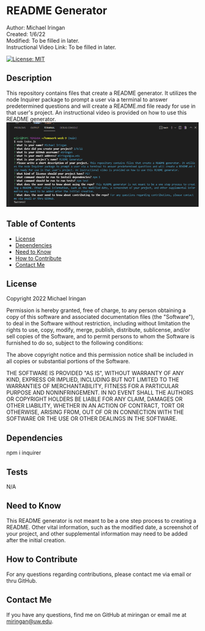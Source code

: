 # README Generator

Author: Michael Iringan <br>
Created: 1/6/22<br>
Modified: To be filled in later.<br>
Instructional Video Link: To be filled in later.<br>

[![License: MIT](https://img.shields.io/badge/License-MIT-yellow.svg)](https://opensource.org/licenses/MIT)

## Description
This repository contains files that create a README generator. It utilizes the node Inquirer package to prompt a user via a terminal to answer predetermined questions and will create a README.md file ready for use in that user's project. An instructional video is provided on how to use this README generator.
![screenshot](screenshot.png?raw=true "Screenshot")

## Table of Contents
- [License](#license)
- [Dependencies](#dependencies)
- [Need to Know](#need-to-know)
- [How to Contribute](#how-to-contribute)
- [Contact Me](#contact-me)

## License
Copyright 2022 Michael Iringan

Permission is hereby granted, free of charge, to any person obtaining a copy of this software and associated documentation files (the "Software"), to deal in the Software without restriction, including without limitation the rights to use, copy, modify, merge, publish, distribute, sublicense, and/or sell copies of the Software, and to permit persons to whom the Software is furnished to do so, subject to the following conditions:
        
The above copyright notice and this permission notice shall be included in all copies or substantial portions of the Software.
        
THE SOFTWARE IS PROVIDED "AS IS", WITHOUT WARRANTY OF ANY KIND, EXPRESS OR IMPLIED, INCLUDING BUT NOT LIMITED TO THE WARRANTIES OF MERCHANTABILITY, FITNESS FOR A PARTICULAR PURPOSE AND NONINFRINGEMENT. IN NO EVENT SHALL THE AUTHORS OR COPYRIGHT HOLDERS BE LIABLE FOR ANY CLAIM, DAMAGES OR OTHER LIABILITY, WHETHER IN AN ACTION OF CONTRACT, TORT OR OTHERWISE, ARISING FROM, OUT OF OR IN CONNECTION WITH THE SOFTWARE OR THE USE OR OTHER DEALINGS IN THE SOFTWARE.

## Dependencies
npm i inquirer

## Tests
N/A

## Need to Know
This README generator is not meant to be a one step process to creating a README. Other vital information, such as the modified date, a screenshot of your project, and other supplemental information may need to be added after the initial creation.

## How to Contribute
For any questions regarding contributions, please contact me via email or thru GitHub.

## Contact Me

If you have any questions, find me on GitHub at miringan or email me at miringan@uw.edu.